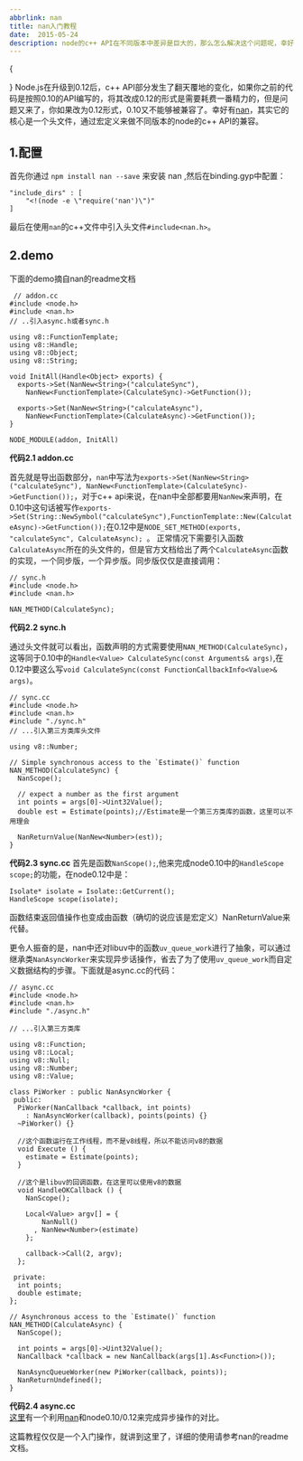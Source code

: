 ```yaml
---
abbrlink: nan
title: nan入门教程
date:  2015-05-24
description: node的c++ API在不同版本中差异是巨大的，那么怎么解决这个问题呢，幸好有nan这个模块，它通过宏定义的方式把不同版本的API统一起来，极大简化了代码编写过程。
---
```

{
  
}
Node.js在升级到0.12后，c++ API部分发生了翻天覆地的变化，如果你之前的代码是按照0.10的API编写的，将其改成0.12的形式是需要耗费一番精力的，但是问题又来了，你如果改为0.12形式，0.10又不能够被兼容了。幸好有[nan](https://github.com/nodejs/nan "")，其实它的核心是一个头文件，通过宏定义来做不同版本的node的c++ API的兼容。

## 1.配置
首先你通过 `npm install nan --save` 来安装 nan ,然后在binding.gyp中配置：

    "include_dirs" : [
        "<!(node -e \"require('nan')\")"
    ]
 最后在使用`nan`的c++文件中引入头文件`#include<nan.h>`。

## 2.demo
 下面的demo摘自nan的readme文档

     // addon.cc
    #include <node.h>
    #include <nan.h>
    // ..引入async.h或者sync.h
    
    using v8::FunctionTemplate;
    using v8::Handle;
    using v8::Object;
    using v8::String;
    
    void InitAll(Handle<Object> exports) {
      exports->Set(NanNew<String>("calculateSync"),
        NanNew<FunctionTemplate>(CalculateSync)->GetFunction());
    
      exports->Set(NanNew<String>("calculateAsync"),
        NanNew<FunctionTemplate>(CalculateAsync)->GetFunction());
    }
    
    NODE_MODULE(addon, InitAll)   

**代码2.1 addon.cc**

首先就是导出函数部分，`nan`中写法为`exports->Set(NanNew<String>("calculateSync"),
        NanNew<FunctionTemplate>(CalculateSync)->GetFunction());`，对于c++ api来说，在nan中全部都要用`NanNew`来声明，在0.10中这句话被写作`exports->Set(String::NewSymbol("calculateSync"),FunctionTemplate::New(CalculateAsync)->GetFunction());`在0.12中是`NODE_SET_METHOD(exports, "calculateSync", CalculateAsync); `。
 正常情况下需要引入函数`CalculateAsync`所在的头文件的，但是官方文档给出了两个`CalculateAsync`函数的实现，一个同步版，一个异步版。同步版仅仅是直接调用：

    // sync.h
    #include <node.h>
    #include <nan.h>
    
    NAN_METHOD(CalculateSync);
**代码2.2 sync.h**

通过头文件就可以看出，函数声明的方式需要使用`NAN_METHOD(CalculateSync)`，这等同于0.10中的`Handle<Value> CalculateSync(const Arguments& args)`,在0.12中要这么写`void CalculateSync(const FunctionCallbackInfo<Value>& args)`。

    // sync.cc
    #include <node.h>
    #include <nan.h>
    #include "./sync.h"
    // ...引入第三方类库头文件
    
    using v8::Number;
    
    // Simple synchronous access to the `Estimate()` function
    NAN_METHOD(CalculateSync) {
      NanScope();
    
      // expect a number as the first argument
      int points = args[0]->Uint32Value();
      double est = Estimate(points);//Estimate是一个第三方类库的函数，这里可以不用理会
    
      NanReturnValue(NanNew<Number>(est));
    }
**代码2.3 sync.cc**
首先是函数`NanScope();`,他来完成node0.10中的`HandleScope scope;`的功能，在node0.12中是：

    Isolate* isolate = Isolate::GetCurrent();
    HandleScope scope(isolate);
函数结束返回值操作也变成由函数（确切的说应该是宏定义）NanReturnValue来代替。

更令人振奋的是，nan中还对libuv中的函数`uv_queue_work`进行了抽象，可以通过继承类`NanAsyncWorker`来实现异步话操作，省去了为了使用`uv_queue_work`而自定义数据结构的步骤。下面就是async.cc的代码：

    // async.cc
    #include <node.h>
    #include <nan.h>
    #include "./async.h"
    
    // ...引入第三方类库
    
    using v8::Function;
    using v8::Local;
    using v8::Null;
    using v8::Number;
    using v8::Value;
    
    class PiWorker : public NanAsyncWorker {
     public:
      PiWorker(NanCallback *callback, int points)
        : NanAsyncWorker(callback), points(points) {}
      ~PiWorker() {}
    
      //这个函数运行在工作线程，而不是v8线程，所以不能访问v8的数据
      void Execute () {
        estimate = Estimate(points);
      }
    
      //这个是libuv的回调函数，在这里可以使用v8的数据
      void HandleOKCallback () {
        NanScope();
    
        Local<Value> argv[] = {
            NanNull()
          , NanNew<Number>(estimate)
        };
    
        callback->Call(2, argv);
      };
    
     private:
      int points;
      double estimate;
    };
    
    // Asynchronous access to the `Estimate()` function
    NAN_METHOD(CalculateAsync) {
      NanScope();
    
      int points = args[0]->Uint32Value();
      NanCallback *callback = new NanCallback(args[1].As<Function>());
    
      NanAsyncQueueWorker(new PiWorker(callback, points));
      NanReturnUndefined();
    }
**代码2.4 async.cc**    
[这里](http://git.oschina.net/yunnysunny/async-tutorial-code/tree/master/addon "")有一个利用[nan](https://github.com/nodejs/nan)和node0.10/0.12来完成异步操作的对比。

这篇教程仅仅是一个入门操作，就讲到这里了，详细的使用请参考nan的readme文档。